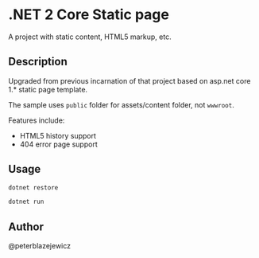 # .NET 2 Core Static page

A project with static content, HTML5 markup, etc.

## Description

Upgraded from previous incarnation of that project based on asp.net core 1.\* static page template.

The sample uses `public` folder for assets/content folder, not `wwwroot`.

Features include:

- HTML5 history support
- 404 error page support

## Usage

```sh
dotnet restore

dotnet run
```

## Author

@peterblazejewicz
